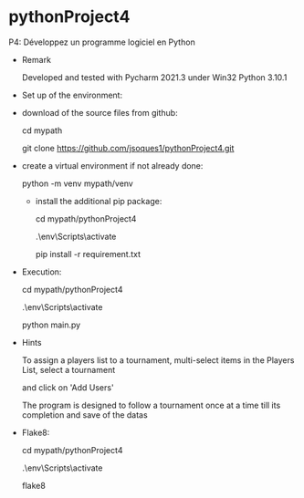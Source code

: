 # pythonProject4

P4: Développez un programme logiciel en Python

* Remark

    Developed and tested with Pycharm 2021.3 under Win32 Python 3.10.1

* Set up of the environment:

* download of the source files from github:

    cd mypath

    git clone https://github.com/jsoques1/pythonProject4.git

* create a virtual environment if not already done:

    python -m venv mypath/venv

  * install the additional pip package:

    cd mypath/pythonProject4

    .\env\Scripts\activate

    pip install -r requirement.txt

* Execution:

    cd mypath/pythonProject4

    .\env\Scripts\activate

    python main.py 

* Hints
  
  To assign a players list to a tournament, multi-select items in the Players List, select a tournament

  and click on 'Add Users'

  The program is designed to follow a tournament once at a time till its completion and save of the datas

* Flake8:

    cd mypath/pythonProject4

    .\env\Scripts\activate

    flake8



